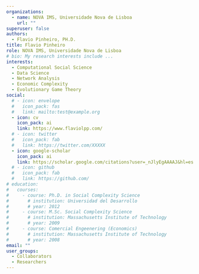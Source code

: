 ```yaml
---
organizations:
  - name: NOVA IMS, Universidade Nova de Lisboa
    url: ""
superuser: false
authors:
  - Flavio Pinheiro, PH.D.
title: Flavio Pinheiro
role: NOVA IMS, Universidade Nova de Lisboa
# bio: My research interests include ...
interests:
  - Computational Social Science
  - Data Science
  - Network Analysis
  - Economic Complexity
  - Evolutionary Game Theory
social:
  # - icon: envelope
  #   icon_pack: fas
  #   link: mailto:test@example.org
  - icon: cv
    icon_pack: ai
    link: https://www.flaviolpp.com/
  # - icon: twitter
  #   icon_pack: fab
  #   link: https://twitter.com/XXXXX
  - icon: google-scholar
    icon_pack: ai
    link: https://scholar.google.com/citations?user=_nJlyEgAAAAJ&hl=es
  # - icon: github
  #   icon_pack: fab
  #   link: https://github.com/
# education:
#   courses:
#     - course: Ph.D. in Social Complexity Science
#       # institution: Universidad del Desarrollo
#       # year: 2012
#     - course: M.Sc. Social Complexity Science
#       # institution: Massachusetts Institute of Technology
#       # year: 2009
#     - course: Comercial Engeenering (Economics)
#       # institution: Massachusetts Institute of Technology
#       # year: 2008
email: ""
user_groups:
  - Collaborators
  - Researchers
---
```

